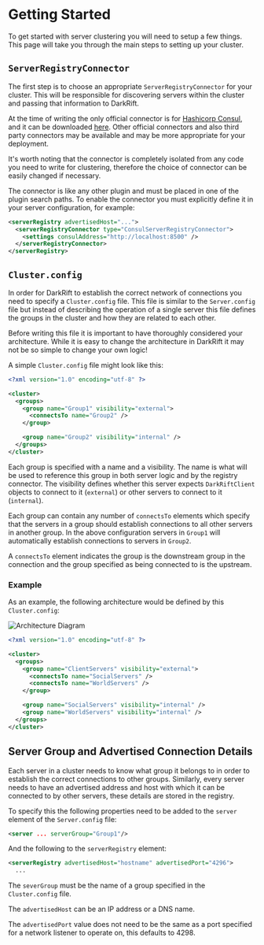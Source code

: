 # Getting Started
To get started with server clustering you will need to setup a few things. This page will take you through the main steps to setting up your cluster.

## `ServerRegistryConnector`
The first step is to choose an appropriate `ServerRegistryConnector` for your cluster. This will be responsible for discovering servers within the cluster and passing that information to DarkRift.

At the time of writing the only official connector is for [Hashicorp Consul](https://www.consul.io/), and it can be downloaded [here](https://github.com/DarkRiftNetworking/consul-server-registry-connector). Other official connectors and also third party connectors may be available and may be more appropriate for your deployment.

It's worth noting that the connector is completely isolated from any code you need to write for clustering, therefore the choice of connector can be easily changed if necessary.

The connector is like any other plugin and must be placed in one of the plugin search paths. To enable the connector you must explicitly define it in your server configuration, for example:
```xml
<serverRegistry advertisedHost="...">
  <serverRegistryConnector type="ConsulServerRegistryConnector">
    <settings consulAddress="http://localhost:8500" />
  </serverRegistryConnector>
</serverRegistry>
```

## `Cluster.config`
In order for DarkRift to establish the correct network of connections you need to specify a `Cluster.config` file. This file is similar to the `Server.config` file but instead of describing the operation of a single server this file defines the groups in the cluster and how they are related to each other.

Before writing this file it is important to have thoroughly considered your architecture. While it is easy to change the architecture in DarkRift it may not be so simple to change your own logic!

A simple `Cluster.config` file might look like this:
```xml
<?xml version="1.0" encoding="utf-8" ?>

<cluster>
  <groups>
    <group name="Group1" visibility="external">
      <connectsTo name="Group2" />
    </group>

    <group name="Group2" visibility="internal" />
  </groups>
</cluster>
```

Each group is specified with a name and a visibility. The name is what will be used to reference this group in both server logic and by the registry connector. The visibility defines whether this server expects `DarkRiftClient` objects to connect to it (`external`) or other servers to connect to it (`internal`).

Each group can contain any number of `connectsTo` elements which specify that the servers in a group should establish connections to all other servers in another group. In the above configuration servers in `Group1` will automatically establish connections to servers in `Group2`.

A `connectsTo` element indicates the group is the downstream group in the connection and the group specified as being connected to is the upstream.

### Example
As an example, the following architecture would be defined by this `Cluster.config`:

![Architecture Diagram](~/images/advanced/clustering/example_architecture.png "Example Architecture")

```xml
<?xml version="1.0" encoding="utf-8" ?>

<cluster>
  <groups>
    <group name="ClientServers" visibility="external">
      <connectsTo name="SocialServers" />
      <connectsTo name="WorldServers" />
    </group>

    <group name="SocialServers" visibility="internal" />
    <group name="WorldServers" visibility="internal" />
  </groups>
</cluster>
```

## Server Group and Advertised Connection Details
Each server in a cluster needs to know what group it belongs to in order to establish the correct connections to other groups. Similarly, every server needs to have an advertised address and host with which it can be connected to by other servers, these details are stored in the registry.

To specify this the following properties need to be added to the `server` element of the `Server.config` file:
```xml
<server ... serverGroup="Group1"/>
```
And the following to the `serverRegistry` element:
```xml
<serverRegistry advertisedHost="hostname" advertisedPort="4296">
  ...
```

The `severGroup` must be the name of a group specified in the `Cluster.config` file.

The `advertisedHost` can be an IP address or a DNS name.

The `advertisedPort` value does not need to be the same as a port specified for a network listener to operate on, this defaults to 4298.

